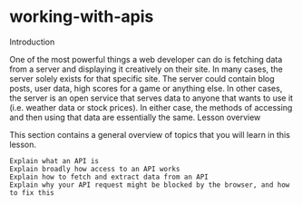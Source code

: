 # working-with-apis


Introduction

One of the most powerful things a web developer can do is fetching data from a server and displaying it creatively on their site. In many cases, the server solely exists for that specific site. The server could contain blog posts, user data, high scores for a game or anything else. In other cases, the server is an open service that serves data to anyone that wants to use it (i.e. weather data or stock prices). In either case, the methods of accessing and then using that data are essentially the same.
Lesson overview

This section contains a general overview of topics that you will learn in this lesson.

    Explain what an API is
    Explain broadly how access to an API works
    Explain how to fetch and extract data from an API
    Explain why your API request might be blocked by the browser, and how to fix this


